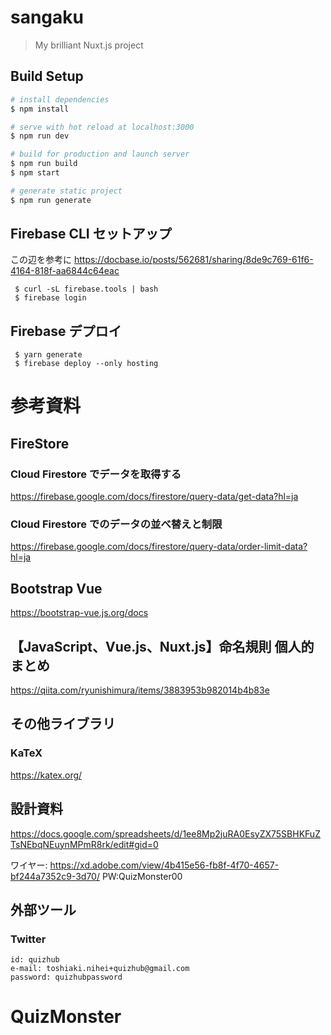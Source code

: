# sangaku

> My brilliant Nuxt.js project 

## Build Setup

``` bash
# install dependencies
$ npm install

# serve with hot reload at localhost:3000
$ npm run dev

# build for production and launch server
$ npm run build
$ npm start

# generate static project
$ npm run generate
```

## Firebase CLI セットアップ
この辺を参考に
https://docbase.io/posts/562681/sharing/8de9c769-61f6-4164-818f-aa6844c64eac

```
 $ curl -sL firebase.tools | bash
 $ firebase login 
```

## Firebase デプロイ

```
 $ yarn generate
 $ firebase deploy --only hosting
```

# 参考資料

## FireStore

### Cloud Firestore でデータを取得する
https://firebase.google.com/docs/firestore/query-data/get-data?hl=ja

### Cloud Firestore でのデータの並べ替えと制限
https://firebase.google.com/docs/firestore/query-data/order-limit-data?hl=ja

## Bootstrap Vue
https://bootstrap-vue.js.org/docs


## 【JavaScript、Vue.js、Nuxt.js】命名規則 個人的まとめ
https://qiita.com/ryunishimura/items/3883953b982014b4b83e

## その他ライブラリ

### KaTeX
https://katex.org/

## 設計資料
https://docs.google.com/spreadsheets/d/1ee8Mp2juRA0EsyZX75SBHKFuZTsNEbqNEuynMPmR8rk/edit#gid=0

ワイヤー: https://xd.adobe.com/view/4b415e56-fb8f-4f70-4657-bf244a7352c9-3d70/
PW:QuizMonster00

## 外部ツール
### Twitter
```
id: quizhub
e-mail: toshiaki.nihei+quizhub@gmail.com
password: quizhubpassword
```


# QuizMonster
